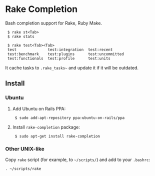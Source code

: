 # Rake Completion

Bash completion support for Rake, Ruby Make.

     $ rake st<Tab>
     $ rake stats

     $ rake test<Tab><Tab>
     test              test:integration  test:recent       
     test:benchmark    test:plugins      test:uncommitted  
     test:functionals  test:profile      test:units

It cache tasks to `.rake_tasks~` and update it if it will be outdated.

## Install

### Ubuntu

1. Add Ubuntu on Rails PPA:
   
        $ sudo add-apt-repository ppa:ubuntu-on-rails/ppa
   
2. Install `rake-completion` package:
   
        $ sudo apt-get install rake-completion

### Other UNIX-like

Copy `rake` script (for example, to `~/scripts/`) and add to your `.bashrc`:

    . ~/scripts/rake
